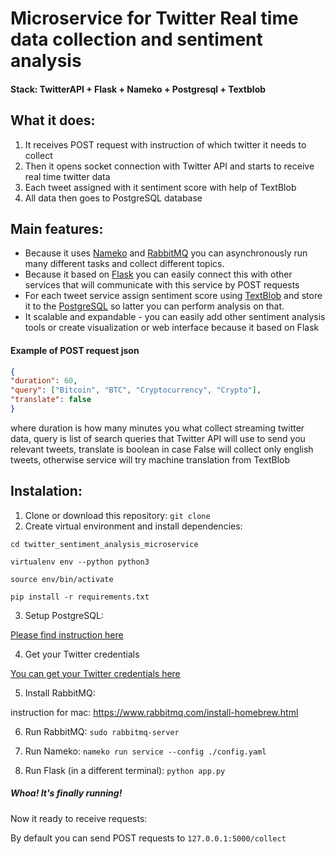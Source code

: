 # Microservice for Twitter Real time data collection and sentiment analysis

#### Stack: TwitterAPI + Flask + Nameko + Postgresql + Textblob

## What it does:
 1. It receives POST request with instruction of which twitter it needs to collect
 2. Then it opens socket connection with Twitter API and starts to receive real time twitter data
 3. Each tweet assigned with it sentiment score with help of TextBlob
 4. All data then goes to PostgreSQL database

## Main features:
 * Because it uses [Nameko]('https://github.com/nameko/nameko') and [RabbitMQ]('https://www.rabbitmq.com')
 you can asynchronously run many different tasks and collect different topics.
 * Because it based on [Flask]('http://flask.pocoo.org') you can easily connect this with other services that will communicate with this service by POST requests
 * For each tweet service assign sentiment score using [TextBlob]('https://textblob.readthedocs.io/en/dev/') and store
 it to the [PostgreSQL]('https://www.postgresql.org') so latter you can perform analysis on that.
 * It scalable and expandable - you can easily add other sentiment analysis tools or create visualization or
 web interface because it based on Flask

#### Example of POST request json

```json
{
"duration": 60,
"query": ["Bitcoin", "BTC", "Cryptocurrency", "Crypto"],
"translate": false
}

```
where duration is how many minutes you what collect streaming twitter data,
query is list of search queries that Twitter API will use to send you relevant tweets,
translate is boolean in case False will collect only english tweets,
otherwise service will try machine translation from TextBlob


## Instalation:
1. Clone or download this repository:
`git clone`
2. Create virtual environment and install dependencies:

```
cd twitter_sentiment_analysis_microservice

virtualenv env --python python3

source env/bin/activate

pip install -r requirements.txt
```

3. Setup PostgreSQL:

 [Please find instruction here](https://gist.github.com/subpath/21d51f985cb079252544b880caf2adfa)

4. Get your Twitter credentials

 [You can get your Twitter credentials here](https://apps.twitter.com)

5. Install RabbitMQ:

instruction for mac: https://www.rabbitmq.com/install-homebrew.html

6. Run RabbitMQ: `sudo rabbitmq-server`

7. Run Nameko: `nameko run service --config ./config.yaml`

8. Run Flask (in a different terminal): `python app.py`

##### Whoa! It's finally running!

Now it ready to receive requests:

By default you can send POST requests to `127.0.0.1:5000/collect`
